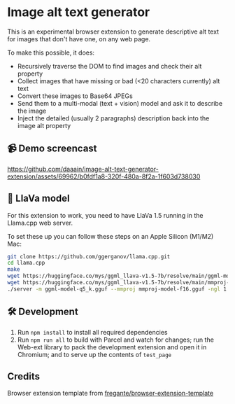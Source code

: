 # Image alt text generator

This is an experimental browser extension to generate descriptive alt text for images that don't
have one, on any web page.

To make this possible, it does:

* Recursively traverse the DOM to find images and check their alt property
* Collect images that have missing or bad (<20 characters currently) alt text
* Convert these images to Base64 JPEGs
* Send them to a multi-modal (text + vision) model and ask it to describe the image
* Inject the detailed (usually 2 paragraphs) description back into the image alt property

## 📹 Demo screencast

https://github.com/daaain/image-alt-text-generator-extension/assets/69962/b0fdf1a8-320f-480a-8f2a-1f603d738030

## 🌋 LlaVa model

For this extension to work, you need to have LlaVa 1.5 running in the Llama.cpp web server.

To set these up you can follow these steps on an Apple Silicon (M1/M2) Mac:

```sh
git clone https://github.com/ggerganov/llama.cpp.git
cd llama.cpp
make
wget https://huggingface.co/mys/ggml_llava-v1.5-7b/resolve/main/ggml-model-q5_k.gguf
wget https://huggingface.co/mys/ggml_llava-v1.5-7b/resolve/main/mmproj-model-f16.gguf
./server -m ggml-model-q5_k.gguf --mmproj mmproj-model-f16.gguf -ngl 1
```

## 🛠 Development

1. Run `npm install` to install all required dependencies
1. Run `npm run all` to build with Parcel and watch for changes; run the Web-ext library to pack the
development extension and open it in Chromium; and to serve up the contents of `test_page`

## Credits

Browser extension template from [fregante/browser-extension-template](https://github.com/fregante/browser-extension-template)
